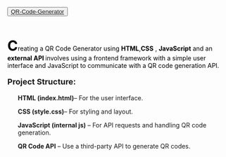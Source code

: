 <button><a href="https://akshat0502.github.io/QR-Code-Generator/">QR-Code-Generator</a></button>
    <br><br><br>
    <p style="color: black;"><b style="font-size: xx-large;">C</b>reating a QR Code Generator using <b>HTML</b>,<b>CSS</b> , <b> JavaScript</b> and an <b>external API </b> involves using a frontend framework with a simple user interface and JavaScript to communicate with a QR code generation API.
    </p>
    <p>
        <p style="font-size: large; "><b>Project Structure:</b></p>
        <ul><b>HTML (index.html)</b>– For the user interface.</ul>
        <ul><b>CSS (style.css)</b>– For styling and layout.</ul>
        <ul><b>JavaScript (internal js)</b>  – For API requests and handling QR code generation.</ul>
        <ul><b>QR Code API</b> – Use a third-party API to generate QR codes.</ul>
    </p>
